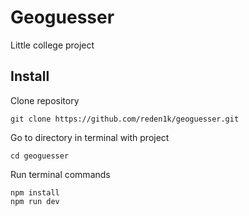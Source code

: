 # Geoguesser
Little college project

## Install
Clone repository
```
git clone https://github.com/reden1k/geoguesser.git
```
Go to directory in terminal with project

```
cd geoguesser
```

Run terminal commands
```
npm install
npm run dev
```


